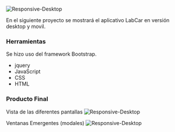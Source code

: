 ![Responsive-Desktop](assets/img/logoForma.png)

En el siguiente proyecto se mostrará el aplicativo LabCar en versión desktop y movil.

### Herramientas  
Se hizo uso del framework Bootstrap.
- jquery
- JavaScript
- CSS
- HTML

### Producto Final
 Vista de las diferentes pantallas
![Responsive-Desktop](assets/img/screens.png)

Ventanas Emergentes (modales)
![Responsive-Desktop](assets/img/modals.png)
